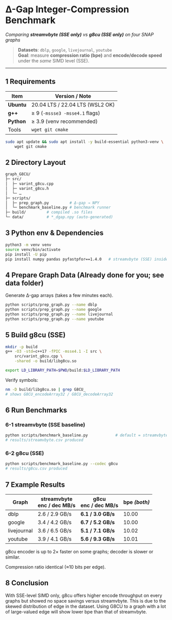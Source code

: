 # Δ-Gap Integer-Compression Benchmark  
_Comparing **streamvbyte (SSE only)** vs **g8cu (SSE only)** on four SNAP graphs_  
> **Datasets**: `dblp`, `google`, `livejournal`, `youtube`  
> **Goal**: measure **compression ratio (bpe)** and **encode/decode speed** under the _same_ SIMD level (SSE).

---

## 1  Requirements
| Item | Version / Note |
|------|----------------|
| **Ubuntu** | 20.04 LTS / 22.04 LTS (WSL2 OK) |
| **g++** | ≥ 9  (`-mssse3 -msse4.1` flags) |
| **Python** | ≥ 3.9  (venv recommended) |
| Tools | `wget git cmake` |

```bash
sudo apt update && sudo apt install -y build-essential python3-venv \
    wget git cmake
```

## 2 Directory Layout
```bash
graph_G8CU/   
├─ src/   
│  ├─ varint_g8cu.cpp  
│  ├─ varint_g8cu.h   
│  └─ …   
├─ scripts/   
│  ├─ prep_graph.py         # Δ-gap → NPY   
│  └─ benchmark_baseline.py # benchmark runner   
├─ build/         # compiled .so files   
└─ data/          # *_dgap.npy (auto-generated)   
```

## 3 Python env & Dependencies
```bash
python3 -m venv venv
source venv/bin/activate
pip install -U pip
pip install numpy pandas pyfastpfor==1.4.0   # streamvbyte (SSE) inside
```

## 4 Prepare Graph Data (Already done for you; see data folder)
Generate Δ-gap arrays (takes a few minutes each).
```bash
python scripts/prep_graph.py --name dblp
python scripts/prep_graph.py --name google
python scripts/prep_graph.py --name livejournal
python scripts/prep_graph.py --name youtube
```

## 5 Build g8cu (SSE)
```bash
mkdir -p build
g++ -O3 -std=c++17 -fPIC -msse4.1 -I src \
    src/varint_g8cu.cpp \
    -shared -o build/libg8cu.so

export LD_LIBRARY_PATH=$PWD/build:$LD_LIBRARY_PATH
```

Verify symbols:
```bash
nm -D build/libg8cu.so | grep G8CU_
# shows G8CU_encodeArray32 / G8CU_decodeArray32
```

## 6 Run Benchmarks
### 6-1 streamvbyte (SSE baseline)
```bash
python scripts/benchmark_baseline.py            # default = streamvbyte
# results/streamvbyte.csv produced
```
### 6-2 g8cu (SSE)
```bash
python scripts/benchmark_baseline.py --codec g8cu
# results/g8cu.csv produced
```

## 7 Example Results
| Graph       | streamvbyte<br>enc / dec MB/s | g8cu<br>enc / dec MB/s | bpe *(both)* |
| ----------- | ----------------------------- | ---------------------- | ------------ |
| dblp        | 2.6 / 2.9 GB/s                | **6.1 / 3.0 GB/s**     | 10.00        |
| google      | 3.4 / 4.2 GB/s                | **6.7 / 5.2 GB/s**     | 10.00        |
| livejournal | 3.6 / 6.5 GB/s                | **5.1 / 7.1 GB/s**     | 10.02        |
| youtube     | 3.9 / 4.1 GB/s                | **5.6 / 9.3 GB/s**     | 10.01        |
g8cu encoder is up to 2× faster on some graphs; decoder is slower or similar.

Compression ratio identical (≈10 bits per edge).


## 8 Conclusion
With SSE-level SIMD only, g8cu offers higher encode throughput on every graphs but showed no space savings versus streamvbyte.
This is due to the skewed distribution of edge in the dataset. Using G8CU to a graph with a lot of large-valued edge will show lower bpe than that of streamvbyte.